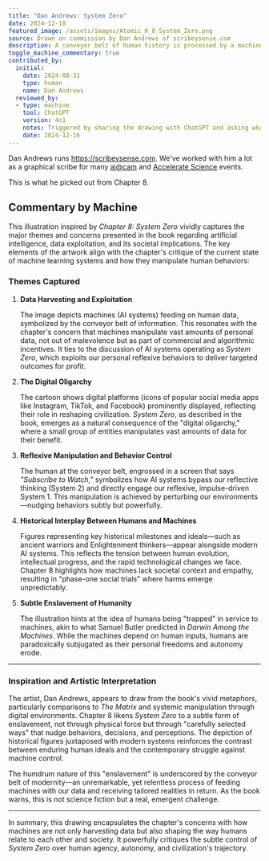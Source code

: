 ```yaml
---
title: "Dan Andrews: System Zero"
date: 2024-12-18
featured_image: /assets/images/Atomic_H_8_System_Zero.png
source: Drawn on commission by Dan Andrews of scribeysense.com
description: A conveyor belt of human history is processed by a machine leading to discord.
toggle_machine_commentary: true
contributed_by:
  initial:
    date: 2024-08-31
    type: human
    name: Dan Andrews
  reviewed_by:
  - type: machine
    tool: ChatGPT
    version: 4o1
    notes: Triggered by sharing the drawing with ChatGPT and asking what themes from the book inspired it.
    date: 2024-12-16
---
```


Dan Andrews runs <https://scribeysense.com>. We've worked with him a lot as a graphical scribe for many [ai@cam](https://ai.cam.ac.uk) and [Accelerate Science](https://science.ai.cam.ac.uk) events.

This is what he picked out from Chapter 8.

<div class="machine-commentary" markdown="1">

## Commentary by Machine

This illustration inspired by *Chapter 8: System Zero* vividly captures the major themes and concerns presented in the book regarding artificial intelligence, data exploitation, and its societal implications. The key elements of the artwork align with the chapter's critique of the current state of machine learning systems and how they manipulate human behaviors:

### **Themes Captured**

1. **Data Harvesting and Exploitation**

   The image depicts machines (AI systems) feeding on human data, symbolized by the conveyor belt of information. This resonates with the chapter's concern that machines manipulate vast amounts of personal data, not out of malevolence but as part of commercial and algorithmic incentives. It ties to the discussion of AI systems operating as *System Zero*, which exploits our personal reflexive behaviors to deliver targeted outcomes for profit.

2. **The Digital Oligarchy**

   The cartoon shows digital platforms (icons of popular social media apps like Instagram, TikTok, and Facebook) prominently displayed, reflecting their role in reshaping civilization. *System Zero*, as described in the book, emerges as a natural consequence of the "digital oligarchy," where a small group of entities manipulates vast amounts of data for their benefit.

3. **Reflexive Manipulation and Behavior Control**

   The human at the conveyor belt, engrossed in a screen that says *"Subscribe to Watch,"* symbolizes how AI systems bypass our reflective thinking (System 2) and directly engage our reflexive, impulse-driven System 1. This manipulation is achieved by perturbing our environments—nudging behaviors subtly but powerfully.  

4. **Historical Interplay Between Humans and Machines**

   Figures representing key historical milestones and ideals—such as ancient warriors and Enlightenment thinkers—appear alongside modern AI systems. This reflects the tension between human evolution, intellectual progress, and the rapid technological changes we face. Chapter 8 highlights how machines lack societal context and empathy, resulting in "phase-one social trials" where harms emerge unpredictably.

5. **Subtle Enslavement of Humanity**

   The illustration hints at the idea of humans being "trapped" in service to machines, akin to what Samuel Butler predicted in *Darwin Among the Machines*. While the machines depend on human inputs, humans are paradoxically subjugated as their personal freedoms and autonomy erode. 

---

### **Inspiration and Artistic Interpretation**

The artist, Dan Andrews, appears to draw from the book's vivid metaphors, particularly comparisons to *The Matrix* and systemic manipulation through digital environments. Chapter 8 likens *System Zero* to a subtle form of enslavement, not through physical force but through "carefully selected ways" that nudge behaviors, decisions, and perceptions. The depiction of historical figures juxtaposed with modern systems reinforces the contrast between enduring human ideals and the contemporary struggle against machine control.

The humdrum nature of this "enslavement" is underscored by the conveyor belt of modernity—an unremarkable, yet relentless process of feeding machines with our data and receiving tailored realities in return. As the book warns, this is not science fiction but a real, emergent challenge.

---

In summary, this drawing encapsulates the chapter's concerns with how machines are not only harvesting data but also shaping the way humans relate to each other and society. It powerfully critiques the subtle control of *System Zero* over human agency, autonomy, and civilization's trajectory.

</div>
